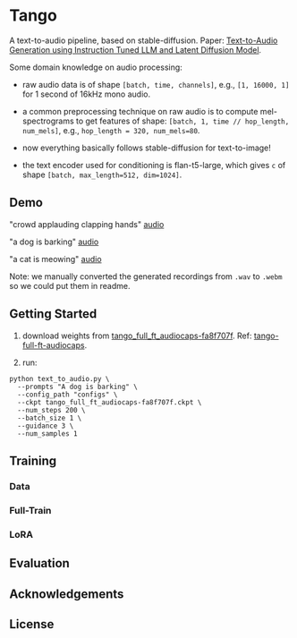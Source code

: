 # Tango
A text-to-audio pipeline, based on stable-diffusion. Paper: [Text-to-Audio Generation using Instruction Tuned LLM and Latent Diffusion Model](https://arxiv.org/abs/2304.13731).

Some domain knowledge on audio processing:

- raw audio data is of shape `[batch, time, channels]`, e.g., `[1, 16000, 1]` for 1 second of 16kHz mono audio.

- a common preprocessing technique on raw audio is to compute mel-spectrograms to get features of shape: `[batch, 1, time // hop_length, num_mels]`, e.g., `hop_length = 320, num_mels=80`.

- now everything basically follows stable-diffusion for text-to-image!

- the text encoder used for conditioning is flan-t5-large, which gives `c` of shape `[batch, max_length=512, dim=1024]`.

## Demo

"crowd applauding clapping hands" [audio](https://github.com/genshimamber/mindone/assets/145047261/b8537df0-4ba1-49a4-b961-0a15392b6ca7)

"a dog is barking" [audio](https://github.com/genshimamber/mindone/assets/145047261/f67cf926-d0e7-43b4-a690-2f05eb7a96db)

"a cat is meowing" [audio](https://github.com/genshimamber/mindone/assets/145047261/647d7834-5ff5-4e70-96a7-d9ae718a0285)

Note: we manually converted the generated recordings from `.wav` to `.webm` so we could put them in readme.

## Getting Started

1. download weights from [tango_full_ft_audiocaps-fa8f707f](https://download.mindspore.cn/toolkits/mindone/tango/tango_full_ft_audiocaps-fa8f707f.ckpt). Ref: [tango-full-ft-audiocaps](https://huggingface.co/declare-lab/tango-full-ft-audiocaps).

2. run:

```shell
python text_to_audio.py \
  --prompts "A dog is barking" \
  --config_path "configs" \
  --ckpt tango_full_ft_audiocaps-fa8f707f.ckpt \
  --num_steps 200 \
  --batch_size 1 \
  --guidance 3 \
  --num_samples 1

```

## Training

### Data

### Full-Train

### LoRA

## Evaluation

## Acknowledgements

## License
